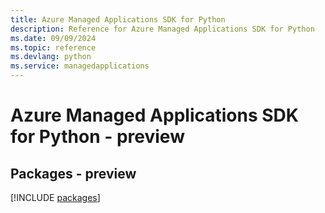 ```yaml
---
title: Azure Managed Applications SDK for Python
description: Reference for Azure Managed Applications SDK for Python
ms.date: 09/09/2024
ms.topic: reference
ms.devlang: python
ms.service: managedapplications
---
```

# Azure Managed Applications SDK for Python - preview
## Packages - preview
[!INCLUDE [packages](managed-applications-index.md)]